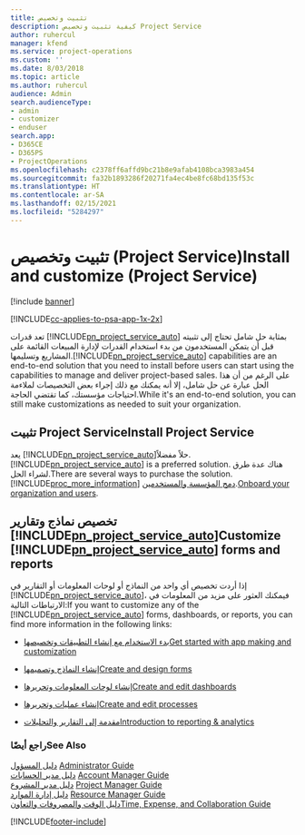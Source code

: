 ```yaml
---
title: تثبيت وتخصيص
description: كيفية تثبيت وتخصيص Project Service
author: ruhercul
manager: kfend
ms.service: project-operations
ms.custom: ''
ms.date: 8/03/2018
ms.topic: article
ms.author: ruhercul
audience: Admin
search.audienceType:
- admin
- customizer
- enduser
search.app:
- D365CE
- D365PS
- ProjectOperations
ms.openlocfilehash: c2378ff6affd9bc21b8e9afab4108bca3983a454
ms.sourcegitcommit: fa32b1893286f20271fa4ec4be8fc68bd135f53c
ms.translationtype: HT
ms.contentlocale: ar-SA
ms.lasthandoff: 02/15/2021
ms.locfileid: "5284297"
---
```

# <a name="install-and-customize-project-service"></a><span data-ttu-id="91354-103">تثبيت وتخصيص (Project Service)</span><span class="sxs-lookup"><span data-stu-id="91354-103">Install and customize (Project Service)</span></span>

[!include [banner](../includes/psa-now-project-operations.md)]

[!INCLUDE[cc-applies-to-psa-app-1x-2x](../includes/cc-applies-to-psa-app-1x-2x.md)]

<span data-ttu-id="91354-104">تعد قدرات [!INCLUDE[pn_project_service_auto](../includes/pn-project-service-auto.md)] بمثابة حل شامل تحتاج إلى تثبيته قبل أن يتمكن المستخدمون من بدء استخدام القدرات لإدارة المبيعات القائمة على المشاريع وتسليمها.</span><span class="sxs-lookup"><span data-stu-id="91354-104">[!INCLUDE[pn_project_service_auto](../includes/pn-project-service-auto.md)] capabilities are an end-to-end solution that you need to install before users can start using the capabilities to manage and deliver project-based sales.</span></span> <span data-ttu-id="91354-105">على الرغم من أن هذا الحل عبارة عن حل شامل، إلا أنه يمكنك مع ذلك إجراء بعض التخصيصات لملاءمة احتياجات مؤسستك، كما تقتضي الحاجة.</span><span class="sxs-lookup"><span data-stu-id="91354-105">While it's an end-to-end solution, you can still make customizations as needed to suit your organization.</span></span>  
<!-- TODO: I expect to find the information on how to get and install this here. Please find that and add it here. Same for Project Service.--> 
  
## <a name="install-project-service"></a><span data-ttu-id="91354-106">تثبيت Project Service</span><span class="sxs-lookup"><span data-stu-id="91354-106">Install Project Service</span></span>  
 <span data-ttu-id="91354-107">يعد [!INCLUDE[pn_project_service_auto](../includes/pn-project-service-auto.md)]حلاً مفضلاً.</span><span class="sxs-lookup"><span data-stu-id="91354-107">[!INCLUDE[pn_project_service_auto](../includes/pn-project-service-auto.md)] is a preferred solution.</span></span> <span data-ttu-id="91354-108">هناك عدة طرق لشراء الحل.</span><span class="sxs-lookup"><span data-stu-id="91354-108">There are several ways to purchase the solution.</span></span> [!INCLUDE[proc_more_information](../includes/proc-more-information.md)] <span data-ttu-id="91354-109">[دمج المؤسسة والمستخدمين](https://docs.microsoft.com/dynamics365/customerengagement/on-premises/admin/onboard-your-organization-and-users-to-dynamics-365-online).</span><span class="sxs-lookup"><span data-stu-id="91354-109">[Onboard your organization and users](https://docs.microsoft.com/dynamics365/customerengagement/on-premises/admin/onboard-your-organization-and-users-to-dynamics-365-online).</span></span>  
  
## <a name="customize-pn_project_service_auto-forms-and-reports"></a><span data-ttu-id="91354-110">تخصيص نماذج وتقارير [!INCLUDE[pn_project_service_auto](../includes/pn-project-service-auto.md)]</span><span class="sxs-lookup"><span data-stu-id="91354-110">Customize [!INCLUDE[pn_project_service_auto](../includes/pn-project-service-auto.md)] forms and reports</span></span>  
 <span data-ttu-id="91354-111">إذا أردت تخصيص أي واحد من النماذج أو لوحات المعلومات أو التقارير في [!INCLUDE[pn_project_service_auto](../includes/pn-project-service-auto.md)]، فيمكنك العثور على مزيد من المعلومات في الارتباطات التالية:</span><span class="sxs-lookup"><span data-stu-id="91354-111">If you want to customize any of the [!INCLUDE[pn_project_service_auto](../includes/pn-project-service-auto.md)] forms, dashboards, or reports, you can find more information in the following links:</span></span>  
  
- [<span data-ttu-id="91354-112">بدء الاستخدام مع إنشاء التطبيقات وتخصيصها</span><span class="sxs-lookup"><span data-stu-id="91354-112">Get started with app making and customization</span></span>](https://docs.microsoft.com/dynamics365/customerengagement/on-premises/customize/getting-started-customization)  
  
- [<span data-ttu-id="91354-113">إنشاء النماذج وتصميمها</span><span class="sxs-lookup"><span data-stu-id="91354-113">Create and design forms</span></span>](https://docs.microsoft.com/dynamics365/customerengagement/on-premises/customize/create-design-forms)  
  
- [<span data-ttu-id="91354-114">إنشاء لوحات المعلومات وتحريرها</span><span class="sxs-lookup"><span data-stu-id="91354-114">Create and edit dashboards</span></span>](https://docs.microsoft.com/dynamics365/customerengagement/on-premises/customize/create-edit-dashboards)  
  
- [<span data-ttu-id="91354-115">إنشاء عمليات وتحريرها</span><span class="sxs-lookup"><span data-stu-id="91354-115">Create and edit processes</span></span>](https://docs.microsoft.com/dynamics365/customerengagement/on-premises/customize/guide-staff-through-common-tasks-processes)  
  
- [<span data-ttu-id="91354-116">مقدمة إلى التقارير والتحليلات</span><span class="sxs-lookup"><span data-stu-id="91354-116">Introduction to reporting & analytics</span></span>](https://docs.microsoft.com/dynamics365/customerengagement/on-premises/analytics/reporting-analytics-with-dynamics-365)  
  
### <a name="see-also"></a><span data-ttu-id="91354-117">راجع أيضًا</span><span class="sxs-lookup"><span data-stu-id="91354-117">See Also</span></span>  
 <span data-ttu-id="91354-118">[دليل المسؤول](../psa/admin-guide.md) </span><span class="sxs-lookup"><span data-stu-id="91354-118">[Administrator Guide](../psa/admin-guide.md) </span></span>  
 <span data-ttu-id="91354-119">[دليل مدير الحسابات](../psa/account-manager-guide.md) </span><span class="sxs-lookup"><span data-stu-id="91354-119">[Account Manager Guide](../psa/account-manager-guide.md) </span></span>  
 <span data-ttu-id="91354-120">[دليل مدير المشروع](../psa/project-manager-guide.md) </span><span class="sxs-lookup"><span data-stu-id="91354-120">[Project Manager Guide](../psa/project-manager-guide.md) </span></span>  
 <span data-ttu-id="91354-121">[دليل إدارة الموارد](../psa/resource-manager-guide.md) </span><span class="sxs-lookup"><span data-stu-id="91354-121">[Resource Manager Guide](../psa/resource-manager-guide.md) </span></span>  
 [<span data-ttu-id="91354-122">دليل الوقت والمصروفات والتعاون</span><span class="sxs-lookup"><span data-stu-id="91354-122">Time, Expense, and Collaboration Guide</span></span>](../psa/time-expense-collaboration-guide.md)


[!INCLUDE[footer-include](../includes/footer-banner.md)]